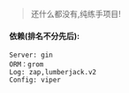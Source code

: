 > 还什么都没有,纯练手项目!


#### 依赖(排名不分先后):
    Server: gin
    ORM：grom 
    Log: zap,lumberjack.v2
    Config: viper
    
